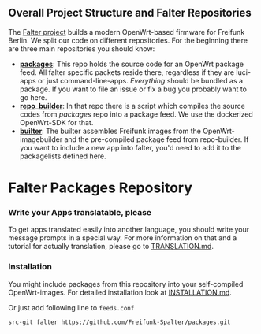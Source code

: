 ## Overall Project Structure and Falter Repositories
The [Falter project](https://github.com/freifunk-berlin/falter-packages) builds a modern OpenWrt-based firmware for Freifunk Berlin. We split our code on different repositories. For the beginning there are three main repositories you should know:

+ **[packages](https://github.com/freifunk-berlin/falter-packages/)**: This repo holds the source code for an OpenWrt package feed. All falter specific packets reside there, regardless if they are luci-apps or just command-line-apps. *Everything* should be bundled as a package. If you want to file an issue or fix a bug you probably want to go here.
+ **[repo_builder](https://github.com/freifunk-berlin/falter-repo_builder)**: In that repo there is a script which compiles the source codes from *packages* repo into a package feed. We use the dockerized OpenWrt-SDK for that.
+ **[builter](https://github.com/freifunk-berlin/falter-builter)**: The builter assembles Freifunk images from the OpenWrt-imagebuilder and the pre-compiled package feed from repo-builder. If you want to include a new app into falter, you'd need to add it to the packagelists defined here.


# Falter Packages Repository

### Write your Apps translatable, please
To get apps translated easily into another language, you should write your message prompts in a special way. For more information on that and a tutorial for actually translation, please go to [TRANSLATION.md](TRANSLATION.md).

### Installation
You might include packages from this repository into your self-compiled OpenWrt-images. For detailed installation look at [INSTALLATION.md](INSTALLATION.md).

Or just add following line to `feeds.conf`
```sh
src-git falter https://github.com/Freifunk-Spalter/packages.git
```
